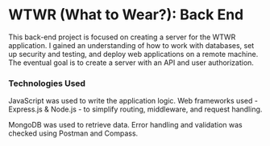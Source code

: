 # WTWR (What to Wear?): Back End

This back-end project is focused on creating a server for the WTWR application. I gained an understanding of how to work with databases, set up security and testing, and deploy web applications on a remote machine. The eventual goal is to create a server with an API and user authorization.

### Technologies Used

JavaScript was used to write the application logic. Web frameworks used - Express.js & Node.js - to simplify routing, middleware, and request handling.

MongoDB was used to retrieve data. Error handling and validation was checked using Postman and Compass.
